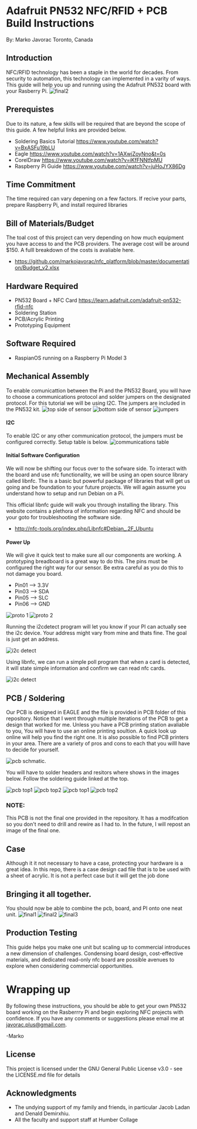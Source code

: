 # Adafruit PN532 NFC/RFID + PCB Build Instructions
By: Marko Javorac
Toronto, Canada
## Introduction
NFC/RFID technology has been a staple in the world for decades. From security to automation, this technology can implemented in a varity of ways. This guide will help you up and running using the Adafruit PN532 board with your Rasberry Pi.
![final2](https://github.com/markojavorac/nfc_platform/blob/master/resources/pcb_final_2.JPG)

## Prerequistes
Due to its nature, a few skills will be required that are beyond the scope of this guide. A few helpful links are provided below.
- Soldering Basics Tutorial https://www.youtube.com/watch?v=BxASFu19bLU 
- Eagle https://www.youtube.com/watch?v=1AXwjZoyNno&t=0s
- CorelDraw https://www.youtube.com/watch?v=iKfFNNtfpMU
- Raspberry Pi Guide https://www.youtube.com/watch?v=juHoJYX86Dg

## Time Commitment
The time required can vary depening on a few factors. If recive your parts, prepare Raspberry Pi, and install required libraries

## Bill of Materials/Budget
The toal cost of this project can very depending on how much equipment you have access to and the PCB providers. The average cost will be around $150. A fulll breakdown of the costs is avaliable here. 
- https://github.com/markojavorac/nfc_platform/blob/master/documentation/Budget_v2.xlsx

## Hardware Required
- PN532 Board + NFC Card https://learn.adafruit.com/adafruit-pn532-rfid-nfc
- Soldering Station
- PCB/Acrylic Printing
- Prototyping Equipment

## Software Required 
- RaspianOS running on a Raspberry Pi Model 3

## Mechanical Assembly
To enable comunicattion between the Pi and the PN532 Board, you will have to choose a communications protocol and solder jumpers on the designated protocol. For this tutorial we will be using I2C. The jumpers are included in the PN532 kit.
![top side of sensor](https://github.com/markojavorac/nfc_platform/blob/master/resources/sensor_pin2.JPG)
![bottom side of sensor](https://github.com/markojavorac/nfc_platform/blob/master/resources/sensor_pin1.JPG)
![jumpers](https://github.com/markojavorac/nfc_platform/blob/master/resources/sensor_jumper.JPG)

#### I2C 
To enable I2C or any other communication protocol, the jumpers must be configured correctly. Setup table is below.
![communications table](https://github.com/markojavorac/nfc_platform/blob/master/resources/i2c_config.png)

#### Initial Software Configuration
We will now be shifting our focus over to the sofware side. To interact with the board and use nfc functionality, we will be using an open source library called libnfc. The is a basic but powerful package of libraries that will get us going and be foundation to your future projects. We will again assume you understand how to setup and run Debian on a Pi.

This official libnfc guide will walk you through installing the library. This website contains a plethora of information regarding NFC and should be your goto for troubleshooting the software side.
 - http://nfc-tools.org/index.php/Libnfc#Debian_.2F_Ubuntu

#### Power Up
We will give it quick test to make sure all our components are working. A prototyping breadboard is a great way to do this. The pins must be configured the right way for our sensor. Be extra careful as you do this to not damage you board.

- Pin01 --> 3.3V
- Pin03 --> SDA
- Pin05 --> SLC
- Pin06 --> GND 

![proto 1](https://github.com/markojavorac/nfc_platform/blob/master/resources/proto_1.JPG)
![proto 2](https://github.com/markojavorac/nfc_platform/blob/master/resources/proto_2_rot.JPG)


Running the i2cdetect program will let you know if your PI can actually see the i2c device. Your address might vary from mine and thats fine. The goal is just get an address.

![i2c detect](https://github.com/markojavorac/nfc_platform/blob/master/resources/nfc_sw1.png)

Using libnfc, we can run a simple poll program that when a card is detected, it will state simple information and confirm we can read nfc cards.

![i2c detect](https://github.com/markojavorac/nfc_platform/blob/master/resources/nfc_sw2.png)


## PCB / Soldering
Our PCB is designed in EAGLE and the file is provided in PCB folder of this repository. Notice that I went through multiple iterations of the PCB to get a design that worked for me. Unless you have a PCB printing station avaliable to you, You will have to use an online printing soultion. A quick look up online will help you find the right one. It is also possible to find PCB printers in your area. There are a variety of pros and cons to each that you willl have to decide for yourself.

![pcb schmatic](https://github.com/markojavorac/nfc_platform/blob/master/resources/sch_1.png).

You will have to solder headers and resitors where shows in the images below. Follow the soldering guide linked at the top.

![pcb top1](https://github.com/markojavorac/nfc_platform/blob/master/resources/pcb_top_1.JPG)
![pcb top2](https://github.com/markojavorac/nfc_platform/blob/master/resources/pcb_top_2.JPG)
![pcb top1](https://github.com/markojavorac/nfc_platform/blob/master/resources/pcb_bot_1.JPG)
![pcb top2](https://github.com/markojavorac/nfc_platform/blob/master/resources/pcb_bot_2.JPG)

### NOTE:
This PCB is not the final one provided in the repository. It has a modifcation so you don't need to drill and rewire as I had to. In the future, I will repost an image of the final one.

## Case
Although it it not necessary to have a case, protecting your hardware is a great idea. In this repo, there is a case design cad file that is to be used with a sheet of acrylic. It is not a perfect case but it will get the job done

## Bringing it all together.
You should now be able to combine the pcb, board, and PI onto one neat unit. 
![final1](https://github.com/markojavorac/nfc_platform/blob/master/resources/pcb_final_1.JPG)
![final2](https://github.com/markojavorac/nfc_platform/blob/master/resources/pcb_final_2.JPG)
![final3](https://github.com/markojavorac/nfc_platform/blob/master/resources/final_1.JPG)

## Production Testing
This guide helps you make one unit but scaling up to commercial introduces a new dimension of challenges. Condensing board design, cost-effective materials, and dedicated read-only nfc board are possible avenues to explore when considering commercial opportunities. 

# Wrapping up
By following these instructions, you should be able to get your own PN532 board working on the Rasberrry Pi and begin exploring NFC projects with confidence. If you have any comments or suggestions please email me at javorac.plus@gmail.com.

-Marko

## License
This project is licensed under the GNU General Public License v3.0 - see the LICENSE.md file for details

## Acknowledgments
- The undying support of my family and friends, in particular Jacob Ladan and Denald Demirxhiu. 
- All the faculty and support staff at Humber Collage
